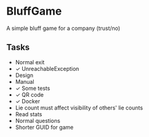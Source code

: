 # BluffGame
A simple bluff game for a company (trust/no)

## Tasks
* Normal exit
* ✓ UnreachableException
* Design
* Manual
* ✓ Some tests
* ✓ QR code
* ✓ Docker
* Lie count must affect visibility of others' lie counts
* Read stats
* Normal questions
* Shorter GUID for game

